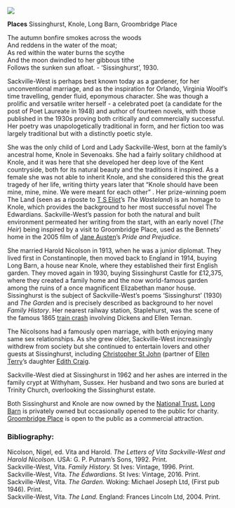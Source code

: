 <a href="https://dev.visual-essays.app"><img src="https://dev-visual-essays.netlify.app/images/ve-button.png"></a>
<param ve-config title="Vita Sackville-West (1892-1962)" author="Clare Nursey" layout="vtl" banner="https://upload.wikimedia.org/wikipedia/commons/d/db/Sissinghurst_Castle%2C_Biddenden_Road%2C_Sissinghurst%2C_Kent_-_geograph.org.uk_-_1387067.jpg" attribution="Oast House Archive / Sissinghurst Castle, Biddenden Road, Sissinghurst, Kent">
<param ve-entity eid="Q1971996" aliases="Sissinghurst">
<param ve-entity eid="Q1285144">
<param ve-entity eid="Q2204332">
<param ve-entity eid="Q1547383" aliases="Groombridge Place">

**Places** Sissinghurst, Knole, Long Barn, Groombridge Place

The autumn bonfire smokes across the woods   
And reddens in the water of the moat;   
As red within the water burns the scythe    
And the moon dwindled to her gibbous tithe   
Follows the sunken sun afloat. - ‘Sissinghurst’, 1930.   
<param ve-map center="Q1971996" zoom="10">
<param ve-image url="20c/images/sissinghurst2.jpg" label="Sissinghurst">


Sackville-West is perhaps best known today as a gardener, for her unconventional marriage, and as the inspiration for Orlando, Virginia Woolf’s time travelling, gender fluid, eponymous character. She was though a prolific and versatile writer herself - a celebrated poet (a candidate for the post of Poet Laureate in 1948) and author of fourteen novels, with those published in the 1930s proving both critically and commercially successful. Her poetry was unapologetically traditional in form, and her fiction too was largely traditional but with a distinctly poetic style.
<param ve-image url="https://upload.wikimedia.org/wikipedia/commons/8/8e/Hon_Mrs_Nicholson_cropped.jpg" label="Hon Mrs Nicholson" attribution="George Grantham Bain Collection (Library of Congress)., Public domain, via Wikimedia Commons">
<param ve-map center="Q1971996" zoom="10">

She was the only child of Lord and Lady Sackville-West, born at the family’s ancestral home, Knole in Sevenoaks. She had a fairly solitary childhood at Knole, and it was here that she developed her deep love of the Kent countryside, both for its natural beauty and the traditions it inspired. As a female she was not able to inherit Knole, and she considered this the great tragedy of her life, writing thirty years later that “Knole should have been mine, mine, mine. We were meant for each other”  . Her prize-winning poem The Land (seen as a riposte to [T S Eliot](/20/20c-eliot-biography)’s _The Wasteland_) is an homage to Knole, which provides the background to her most successful novel The Edwardians. Sackville-West’s passion for both the natural and built environment permeated her writing from the start, with an early novel (_The Heir_) being inspired by a visit to Groombridge Place, used as the Bennets’ home in the 2005 film of [Jane Austen](/19c/19c-austen-biography)’s _Pride and Prejudice_. 
<param ve-image url="https://upload.wikimedia.org/wikipedia/commons/a/a8/Groombridge_Place_and_Moat._-_geograph.org.uk_-_170963.jpg" label="Groombridge Place" attribution="Colin Smith / Groombridge Place and Moat">
<param ve-map center="Q18160916" zoom="10">

She married Harold Nicolson in 1913, when he was a junior diplomat. They lived first in Constantinople, then moved back to England in 1914, buying Long Barn, a house near Knole, where they established their first English garden. They moved again in 1930, buying Sissinghurst Castle for £12,375, where they created a family home and the now world-famous garden among the ruins of a once magnificent Elizabethan manor house. Sissinghurst is the subject of Sackville-West’s poems ‘Sissinghurst’ (1930) and _The Garden_ and is precisely described as background to her novel _Family History_. Her nearest railway station, Staplehurst, was the scene of the famous 1865 [train crash]( /dickens/dickens-staplehurst) involving Dickens and Ellen Ternan.
<param ve-image url="https://raw.githubusercontent.com/kent-map/kent/develop/images/sissinghurstpostcard.jpg" label="Sissinghurst Castle" attribution="Carolyn Oulton">
<param ve-map primary center="Q1971996" zoom="10">

The Nicolsons had a famously open marriage, with both enjoying many same sex relationships. As she grew older, Sackville-West increasingly withdrew from society but she continued to entertain lovers and other guests at Sissinghurst, including [Christopher St John](/20c-st-john-biography) (partner of [Ellen Terry](/20c-terry-biography)’s daughter [Edith Craig](/20c-craig-biography).  
<param ve-image url="20c/images/christopherstjohn.jpg" label="Christopher St John" attribution="image taken from the print version of her play The Coronation published in 1912 -Photographed by Marie Leon">

Sackville-West died at Sissinghurst in 1962 and her ashes are interred in the family crypt at Withyham, Sussex. Her husband and two sons are buried at Trinity Church, overlooking the Sissinghurst estate.  
<param ve-image url="https://upload.wikimedia.org/wikipedia/commons/d/d4/Trinity_Church%2C_Sissinghurst_-_geograph.org.uk_-_1803168.jpg" label="Trinity Church, Sissinghurst" attribution="Nigel Chadwick, CC BY-SA 2.0 https://creativecommons.org/licenses/by-sa/2.0, via Wikimedia Commons">
<param ve-map primary center="Q283645" zoom="10">

Both Sissinghurst and Knole are now owned by the [National Trust.](https://www.nationaltrust.org.uk/) 
[Long Barn](https://en.wikipedia.org/wiki/Long_Barn) is privately owned but occasionally opened to the public for charity. 
[Groombridge Place](www.groombridgeplace.com) is open to the public as a commercial attraction. 
<param ve-image url="https://upload.wikimedia.org/wikipedia/commons/0/05/Sissinghurst_castle.JPG" label="Sissinghurst Gardens" attribution="Klaus D. Peter, Wiehl, Germany, CC BY 2.0 DE <https://creativecommons.org/licenses/by/2.0/de/deed.en>, via Wikimedia Commons">

### Bibliography:
Nicolson, Nigel, ed. Vita and Harold. _The Letters of Vita Sackville-West and Harold Nicolson._ USA: G. P. Putnam’s Sons, 1992. Print.   
Sackville-West, Vita. _Family History._ St Ives: Vintage, 1996. Print.   
Sackville-West, Vita. _The Edwardians_. St Ives: Vintage, 2016. Print.  
Sackville-West, Vita. _The Garden._ Woking: Michael Joseph Ltd, (First pub 1946). Print.  
Sackville-West, Vita. _The Land._ England: Frances Lincoln Ltd, 2004. Print.  
<param ve-image url="https://raw.githubusercontent.com/kent-map/kent/develop/images/sissinghurstcover.jpg" label="Cover of Sissinghurst by Vita Sackville-West">

